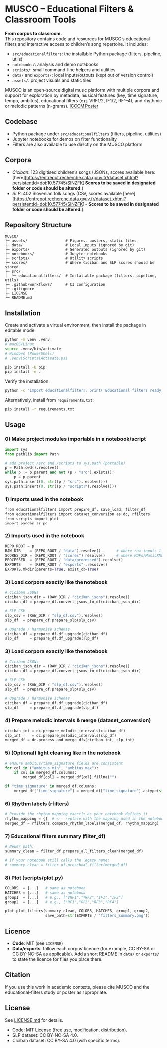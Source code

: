 # MUSCO – Educational Filters & Classroom Tools

**From corpus to classroom.**  
This repository contains code and resources for MUSCO’s educational filters and interactive access to children’s song repertoire. It includes:
- `src/educationalfilters`: the installable Python package (filters, pipeline, utils)
- `notebooks/`: analysis and demo notebooks
- `scripts/`: small command-line helpers and utilities
- `data/` and `exports/`: local inputs/outputs (kept out of version control)
- `assets/`: project visuals and static files

MUSCO is an open-source digital music platform with multiple corpora and support for exploration by metadata, musical features (key, time signature, tempo, ambitus), educational filters (e.g. VRF1/2, IF1/2, RF1–4), and rhythmic or melodic patterns (n-grams). [ICCCM Poster](ICCCM_25_POSTER.pdf)

## Codebase
- Python package under `src/educationalfilters` (filters, pipeline, utilities)  
- Jupyter notebooks for demos on filter functionality  
- Filters are also available to use directly on the MUSCO platform  

## Corpora
- *Ciciban*: 123 digitised children’s songs (JSONs, scores available here: [here][https://entrepot.recherche.data.gouv.fr/dataset.xhtml?persistentId=doi:10.57745/SINZFK] **Scores to be saved in designated folder or code should be altered.**)  
- *SLP*: 402 Slovenian folk songs (CSV, scores available [here][https://entrepot.recherche.data.gouv.fr/dataset.xhtml?persistentId=doi:10.57745/SINZFK] - **Scores to be saved in designated folder or code should be altered.**)  

## Repository Structure

```
MUSCO/
├─ assets/                 # Figures, posters, static files
├─ data/                   # Local inputs (ignored by git)
├─ exports/                # Generated outputs (ignored by git)
├─ notebooks/              # Jupyter notebooks
├─ scripts/                # Utility scripts
├─ scores/                 # Where Ciciban and SLP scores should be stored
├─ src/
│  └─ educationalfilters/  # Installable package (filters, pipeline, utils)
├─ .github/workflows/      # CI configuration
├─ .gitignore
├─ LICENSE
└─ README.md
```

## Installation

Create and activate a virtual environment, then install the package in editable mode:

```bash
python -m venv .venv
# macOS/Linux
source .venv/bin/activate
# Windows (PowerShell)
# .venv\Scripts\Activate.ps1

pip install -U pip
pip install -e .
```

Verify the installation:

```bash
python -c "import educationalfilters; print('Educational filters ready')"
```

Alternatively, install from `requirements.txt`:

```bash
pip install -r requirements.txt
```

## Usage

### 0) Make project modules importable in a notebook/script
```python
import sys
from pathlib import Path

# add project /src and /scripts to sys.path (portable)
p = Path.cwd().resolve()
while p != p.parent and not (p / "src").exists():
    p = p.parent
sys.path.insert(0, str((p / "src").resolve()))
sys.path.insert(0, str((p / "scripts").resolve()))
```
### 1) Imports used in the notebook

```bash
from educationalfilters import prepare_df, save_load, filter_df
from educationalfilters import dataset_conversion as dc, rfilters
from scripts import plot
import pandas as pd
```
### 2) Imports used in the notebook

```python
REPO_ROOT = p
RAW_DIR    = (REPO_ROOT / "data").resolve()       # where raw inputs live
SCORES_DIR = (REPO_ROOT / "scores").resolve()     # where PDFs/MusicXML live
PROCESSED  = (REPO_ROOT / "data/processed").resolve()
EXPORTS    = (REPO_ROOT / "exports").resolve()
EXPORTS.mkdir(parents=True, exist_ok=True)
```
### 3) Load corpora exactly like the notebook

```python
# Ciciban JSONs
ciciban_json_dir = (RAW_DIR / "ciciban_jsons").resolve()
ciciban_df = prepare_df.convert_jsons_to_df(ciciban_json_dir)

# SLP CSV
slp_csv = (RAW_DIR / "slp_df.csv").resolve()
slp_df  = prepare_df.prepare_slp(slp_csv)

# Upgrade / harmonise schemas
ciciban_df = prepare_df.df_upgrade(ciciban_df)
slp_df     = prepare_df.df_upgrade(slp_df)
```

### 3) Load corpora exactly like the notebook

```python
# Ciciban JSONs
ciciban_json_dir = (RAW_DIR / "ciciban_jsons").resolve()
ciciban_df = prepare_df.convert_jsons_to_df(ciciban_json_dir)

# SLP CSV
slp_csv = (RAW_DIR / "slp_df.csv").resolve()
slp_df  = prepare_df.prepare_slp(slp_csv)

# Upgrade / harmonise schemas
ciciban_df = prepare_df.df_upgrade(ciciban_df)
slp_df     = prepare_df.df_upgrade(slp_df)
```
### 4) Prepare melodic intervals & merge (dataset_conversion)
```python
ciciban_int = dc.prepare_melodic_intervals(ciciban_df)
slp_int     = dc.prepare_melodic_intervals(slp_df)
merged_df = dc.process_and_merge_dfs(ciciban_int, slp_int)
```
### 5) (Optional) light cleaning like in the notebook

```python
# ensure ambitus/time_signature fields are consistent
for col in ("ambitus_min", "ambitus_max"):
    if col in merged_df.columns:
        merged_df[col] = merged_df[col].fillna("")

if "time_signature" in merged_df.columns:
    merged_df["time_signature"] = merged_df["time_signature"].astype(str)
```

### 6) Rhythm labels (rfilters)
```python
# Provide the rhythm mapping exactly as your notebook defines it
rhythm_mapping = {}  # <-- replace with the mapping used in the notebook
merged_df = rfilters.compute_rhythm_labels(merged_df, rhythm_mapping)
```

### 7) Educational filters summary (filter_df)

```python
# Newer path:
summary_clean = filter_df.prepare_all_filters_clean(merged_df)

# If your notebook still calls the legacy name:
# summary_clean = filter_df.preschool_filter(merged_df)
```
### 8) Plot (scripts/plot.py)

```python
COLORS  = {...}   # same as notebook
HATCHES = {...}   # same as notebook
group1  = [...]   # e.g., ["VRF1","VRF2","IF1","IF2"]
group2  = [...]   # e.g., ["RF1","RF2","RF3","RF4"]

plot.plot_filters(summary_clean, COLORS, HATCHES, group1, group2,
                  save_path=str(EXPORTS / "filters_summary.png"))
```

## Licence

- **Code**: MIT (see `LICENSE`)  
- **Data/exports**: follow each corpus’ licence (for example, CC BY-SA or CC BY-NC-SA as applicable). Add a short README in `data/` or `exports/` to state the licence for files you place there.

## Citation

If you use this work in academic contexts, please cite MUSCO and the educational-filters study or poster as appropriate.

## License

See [LICENSE.md](LICENSE.md) for details.

- Code: MIT License (free use, modification, distribution).  
- SLP dataset: CC BY-NC-SA 4.0.  
- Ciciban dataset: CC BY-SA 4.0 (with specific terms).  
